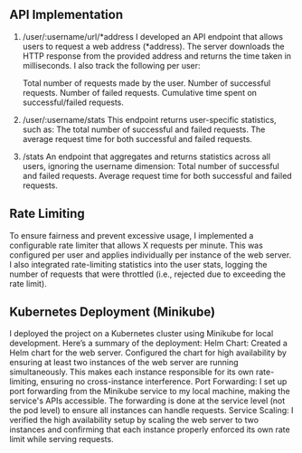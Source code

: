 ## API Implementation
1. /user/:username/url/*address
I developed an API endpoint that allows users to request a web address (*address). The server downloads the HTTP response from the provided address and returns the time taken in milliseconds. I also track the following per user:

    Total number of requests made by the user.
    Number of successful requests.
    Number of failed requests.
    Cumulative time spent on successful/failed requests.

2. /user/:username/stats
This endpoint returns user-specific statistics, such as:
    The total number of successful and failed requests.
    The average request time for both successful and failed requests.

3. /stats
An endpoint that aggregates and returns statistics across all users, ignoring the username dimension:
    Total number of successful and failed requests.
    Average request time for both successful and failed requests.

## Rate Limiting

To ensure fairness and prevent excessive usage, I implemented a configurable rate limiter that allows X requests per minute. This was configured per user and applies individually per instance of the web server. I also integrated rate-limiting statistics into the user stats, logging the number of requests that were throttled (i.e., rejected due to exceeding the rate limit).

## Kubernetes Deployment (Minikube)

I deployed the project on a Kubernetes cluster using Minikube for local development. Here’s a summary of the deployment:
    Helm Chart:
        Created a Helm chart for the web server.
        Configured the chart for high availability by ensuring at least two instances of the web server are running simultaneously. This makes each instance responsible for its own rate-limiting, ensuring no cross-instance interference.
    Port Forwarding:
        I set up port forwarding from the Minikube service to my local machine, making the service's APIs accessible. The forwarding is done at the service level (not the pod level) to ensure all instances can handle requests.
    Service Scaling:
        I verified the high availability setup by scaling the web server to two instances and confirming that each instance properly enforced its own rate limit while serving requests.

